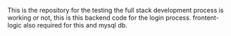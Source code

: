 This is the repository for the testing the full stack development process is working or not, 
this is this backend code for the login process. frontent-logic also required for this and mysql db.
